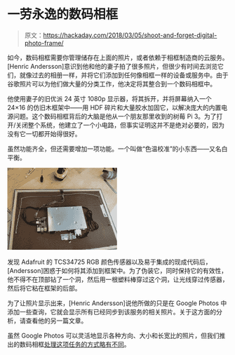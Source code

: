 # 一劳永逸的数码相框

> 原文：<https://hackaday.com/2018/03/05/shoot-and-forget-digital-photo-frame/>

如今，数码相框需要你管理储存在上面的照片，或者依赖于相框制造商的云服务。[Henric Andersson]意识到他和他的妻子拍了很多照片，但很少有时间去浏览它们，就像过去的相册一样，并将它们添加到任何像相框一样的设备或服务中。由于谷歌照片可以为他们做大量的分类工作，他决定将其整合到一个数码相框中。

他使用妻子的旧优派 24 英寸 1080p 显示器，将其拆开，并将屏幕纳入一个 24×16 的仿旧木框架中——用 HDF 碎片和大量胶水加固它，以解决庞大的内置电源问题。这个数码相框背后的大脑是他从一个朋友那里收到的树莓 Pi 3。为了打开/关闭整个系统，他建立了一个小电路，但事实证明这并不是绝对必要的，因为没有它一切都开始得很好。

虽然功能齐全，但还需要增加一项功能。一个叫做“色温校准”的小东西——又名白平衡。

[![](img/e7eb3cc5f93e48ef2e23f2f4f4c14370.png)](https://hackaday.com/wp-content/uploads/2018/02/image018.jpg)

发现 Adafruit 的 TCS34725 RGB 颜色传感器以及易于集成的现成代码后，[Andersson]困惑于如何将其添加到框架中。为了伪装它，同时保持它的有效性，他不得不在顶部钻了一个洞，然后用一根塑料棒穿过这个洞，让光线穿过传感器，然后将它粘在框架的后部。

为了让照片显示出来，[Henric Andersson]说他所做的只是在 Google Photos 中添加一些查询，它就会显示所有已经同步到该服务的相关照片。关于这方面的分析，请查看他的另一篇文章。

虽然 Google Photos 可以灵活地显示各种方向、大小和长宽比的照片，但我们推出的数码相框[处理这项任务的方式略有不同](https://hackaday.com/2012/07/12/digital-picture-frame-that-rotates-to-match-image-orientation/)。